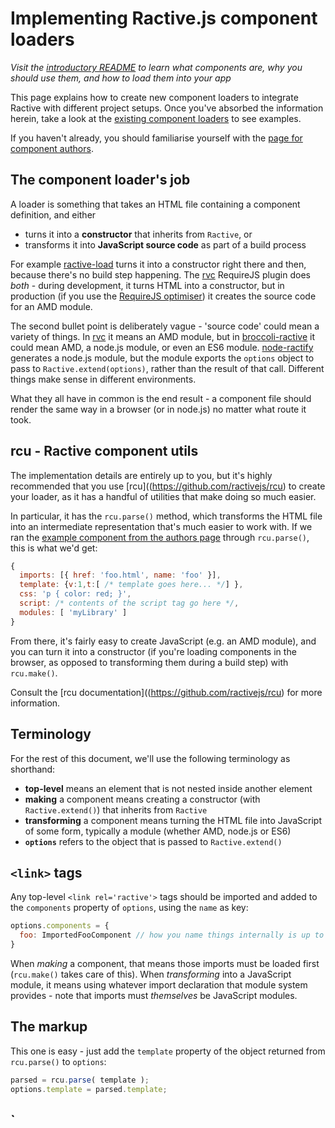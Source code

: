 # Implementing Ractive.js component loaders

*Visit the [introductory README](https://github.com/ractivejs/component-spec/blob/master/README.md) to learn what components are, why you should use them, and how to load them into your app*

This page explains how to create new component loaders to integrate Ractive with different project setups. Once you've absorbed the information herein, take a look at the [existing component loaders](https://github.com/ractivejs/component-spec/blob/master/README.md#available-loaders) to see examples.

If you haven't already, you should familiarise yourself with the [page for component authors](https://github.com/ractivejs/component-spec/blob/master/authors.md).


## The component loader's job

A loader is something that takes an HTML file containing a component definition, and either

* turns it into a **constructor** that inherits from `Ractive`, or
* transforms it into **JavaScript source code** as part of a build process

For example [ractive-load](https://github.com/ractivejs/ractive-load) turns it into a constructor right there and then, because there's no build step happening. The [rvc](https://github.com/ractivejs/rvc) RequireJS plugin does *both* - during development, it turns HTML into a constructor, but in production (if you use the [RequireJS optimiser](http://requirejs.org/docs/optimization.html)) it creates the source code for an AMD module.

The second bullet point is deliberately vague - 'source code' could mean a variety of things. In [rvc](https://github.com/ractivejs/rvc) it means an AMD module, but in [broccoli-ractive](https://github.com/ractivejs/broccoli-ractive) it could mean AMD, a node.js module, or even an ES6 module. [node-ractify](https://github.com/marcello3d/node-ractify) generates a node.js module, but the module exports the `options` object to pass to `Ractive.extend(options)`, rather than the result of that call. Different things make sense in different environments.

What they all have in common is the end result - a component file should render the same way in a browser (or in node.js) no matter what route it took.


## rcu - Ractive component utils

The implementation details are entirely up to you, but it's highly recommended that you use [rcu]((https://github.com/ractivejs/rcu) to create your loader, as it has a handful of utilities that make doing so much easier.

In particular, it has the `rcu.parse()` method, which transforms the HTML file into an intermediate representation that's much easier to work with. If we ran the [example component from the authors page](https://github.com/ractivejs/component-spec/blob/master/authors.md#example-component) through `rcu.parse()`, this is what we'd get:

```js
{
  imports: [{ href: 'foo.html', name: 'foo' }],
  template: {v:1,t:[ /* template goes here... */] },
  css: 'p { color: red; }',
  script: /* contents of the script tag go here */,
  modules: [ 'myLibrary' ]
}
```

From there, it's fairly easy to create JavaScript (e.g. an AMD module), and you can turn it into a constructor (if you're loading components in the browser, as opposed to transforming them during a build step) with `rcu.make()`.

Consult the [rcu documentation]((https://github.com/ractivejs/rcu) for more information.


## Terminology

For the rest of this document, we'll use the following terminology as shorthand:

* **top-level** means an element that is not nested inside another element
* **making** a component means creating a constructor (with `Ractive.extend()`) that inherits from `Ractive`
* **transforming** a component means turning the HTML file into JavaScript of some form, typically a module (whether AMD, node.js or ES6)
* **`options`** refers to the object that is passed to `Ractive.extend()`


## `<link>` tags

Any top-level `<link rel='ractive'>` tags should be imported and added to the `components` property of `options`, using the `name` as key:

```js
options.components = {
  foo: ImportedFooComponent // how you name things internally is up to you!
}
```

When *making* a component, that means those imports must be loaded first (`rcu.make()` takes care of this). When *transforming* into a JavaScript module, it means using whatever import declaration that module system provides - note that imports must *themselves* be JavaScript modules.


## The markup

This one is easy - just add the `template` property of the object returned from `rcu.parse()` to `options`:

```js
parsed = rcu.parse( template );
options.template = parsed.template;
```


## `<style> tags

Any top-level `<style>` (or `<style type='text/css'>`) tags should be concatenated and added to `options` as the `css` property.

```js
parsed = rcu.parse( template );
options.css = parsed.css;
```

Optionally, you can lint and minify CSS during transformation. (Future versions of this spec may accommodate things like autoprefixing and converting other languages such as SCSS.) You don't need to worry about style encapsulation - that happens at render time.


## `<script>` tags

Any top-level `<script>` (or `<script type='text/javascript'>`) tags should be concatenated and executed once, to generate `component.exports` ([see here](https://github.com/ractivejs/component-spec/blob/master/authors.md#component)). When making components, `rcu.make()` handles this for you.

When transforming components, you need to ensure that when the code executes, it has access to the variables `component`, `require` and `Ractive`, where `component` is an empty object (`{}`), `require` is a function that returns an external dependency, and `Ractive` is, well, Ractive.

Typically the relevant part of a transformed module might look something like this:

```js
component = {};
require = function ( id ) {
  // this is left as an exercise to the reader... in some situations,
  // e.g. RequireJS or Browserify, we simply use the existing `require`
  return dependencies[ id ];
};

// We wrap the code in an IIFE so component authors
// can't bork anything up
(function ( component, require, Ractive ) {
  /* content of script tags goes here */
}( component, require, Ractive ));

if ( typeof component.exports === 'object' ) {
  for ( prop in component.exports ) {
    if ( component.exports.hasOwnProperty( prop ) ) {
      options[ prop ] = component.exports[ prop ];
    }
  }
}
```

If you're transforming a component into an asynchronous module, such as AMD or ES6, then you'll need to load any external dependencies (i.e. anything loaded with `require()` before the code executes. `rcu.parse()` identifies those dependencies and makes them available as the `modules` property, so you can add them as import declarations to your module.
